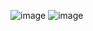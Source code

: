 ![image](https://media.tenor.com/505juPr22V8AAAAM/sewerslvt-jvnko.gif) ![image](https://i.imgur.com/aNLl0Mn.png)
